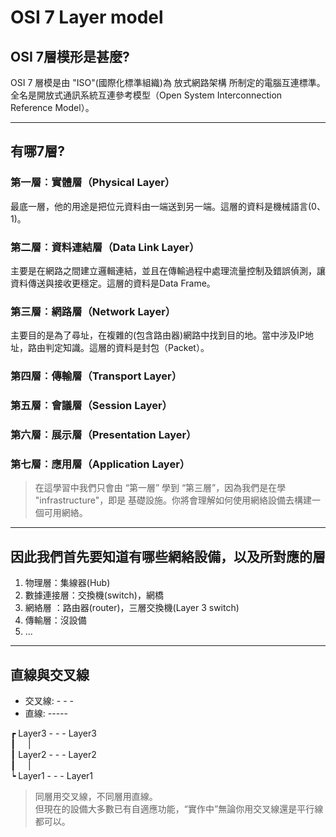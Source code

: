 # OSI 7 Layer model

## OSI 7層模形是甚麼?
OSI 7 層模是由 "ISO"(國際化標準組織)為 放式網路架構 所制定的電腦互連標準。全名是開放式通訊系統互連參考模型（Open System Interconnection Reference Model）。

---
## 有哪7層?
### 第一層︰實體層（Physical Layer）
最底一層，他的用途是把位元資料由一端送到另一端。這層的資料是機械語言(0、1)。

### 第二層︰資料連結層（Data Link Layer）
主要是在網路之間建立邏輯連結，並且在傳輸過程中處理流量控制及錯誤偵測，讓資料傳送與接收更穩定。這層的資料是Data Frame。

### 第三層︰網路層（Network Layer）
主要目的是為了尋址，在複雜的(包含路由器)網路中找到目的地。當中涉及IP地址，路由判定知識。這層的資料是封包（Packet）。

### 第四層︰傳輸層（Transport Layer）

### 第五層︰會議層（Session Layer）

### 第六層︰展示層（Presentation Layer）

### 第七層︰應用層（Application Layer）

> 在這學習中我們只會由 “第一層” 學到 “第三層”，因為我們是在學 "infrastructure"，即是 基礎設施。你將會理解如何使用網絡設備去構建一個可用網絡。

---
## 因此我們首先要知道有哪些網絡設備，以及所對應的層
1. 物理層：集線器(Hub)
2. 數據連接層：交換機(switch)，網橋
3. 網絡層 ：路由器(router)，三層交換機(Layer 3 switch)
4. 傳輸層：沒設備
5. ...
---
## 直線與交叉線
- 交叉線: - - -
- 直線:   -----

┏ Layer3 - - - Layer3 <br>
┃&nbsp; &nbsp; &nbsp;|<br>
┃ Layer2 - - - Layer2 <br>
┃&nbsp; &nbsp; &nbsp;|<br>
┕ Layer1 - - - Layer1 <br>
> 同層用交叉線，不同層用直線。<br>
> 但現在的設備大多數已有自適應功能，“實作中”無論你用交叉線還是平行線都可以。

